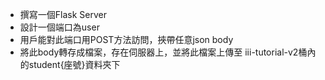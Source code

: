 * ﻿撰寫一個Flask Server
* 設計一個端口為user
* 用戶能對此端口用POST方法訪問，挾帶任意json body
* 將此body轉存成檔案，存在伺服器上，並將此檔案上傳至 iii-tutorial-v2桶內的student{座號}資料夾下
